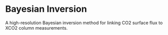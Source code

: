 # Bayesian Inversion
A high-resolution Bayesian inversion method for linking CO2 surface flux to XCO2 column measurements.
